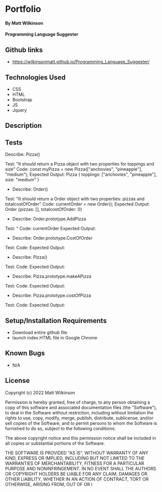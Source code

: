 # Portfolio

#### By Matt Wilkinson

#### Programming Language Suggester

## Github links
* https://wilkinsonmatt.github.io/Programming_Language_Suggester/


## Technologies Used

* CSS
* HTML
* Bootstrap
* JS
* Jquery

## Description


## Tests

Describe: Pizza()

Test: "It should return a Pizza object with two properties for toppings and size"
Code: const myPizza = new Pizza(["anchovies", "pineapple"], "medium");
Expected Output: Pizza { toppings: ["anchovies", "pineapple"], size: "medium" }



* Describe: Order()

Test: "It should return a Order object with two properties: pizzas and totalcostOfOrder"
Code: currentOrder = new Order();
Expected Output: Order {pizzas: [], totalcostOfOrder: 0}

* Describe: Order.prototype.AddPizza  

Test: "
Code: currentOrder
Expected Output: 


* Describe: Order.prototype.CostOfOrder

Test: 
Code: 
Expected Output: 

* Describe: Pizza()

Test: 
Code: 
Expected Output: 

* Describe: Pizza.prototype.makeAPizza

Test: 
Code: 
Expected Output: 

* Describe: Pizza.prototype.costOfPizza

Test: 
Code: 
Expected Output: 



## Setup/Installation Requirements

* Download entire github file
* launch index.HTML file in Google Chrome

## Known Bugs

* N/A

## License

Copyright (c) 2022 Matt Wilkinson

Permission is hereby granted, free of charge, to any person obtaining a copy
of this software and associated documentation files (the "Software"), to deal
in the Software without restriction, including without limitation the rights
to use, copy, modify, merge, publish, distribute, sublicense, and/or sell
copies of the Software, and to permit persons to whom the Software is
furnished to do so, subject to the following conditions:

The above copyright notice and this permission notice shall be included in all
copies or substantial portions of the Software.

THE SOFTWARE IS PROVIDED "AS IS", WITHOUT WARRANTY OF ANY KIND, EXPRESS OR
IMPLIED, INCLUDING BUT NOT LIMITED TO THE WARRANTIES OF MERCHANTABILITY,
FITNESS FOR A PARTICULAR PURPOSE AND NONINFRINGEMENT. IN NO EVENT SHALL THE
AUTHORS OR COPYRIGHT HOLDERS BE LIABLE FOR ANY CLAIM, DAMAGES OR OTHER
LIABILITY, WHETHER IN AN ACTION OF CONTRACT, TORT OR OTHERWISE, ARISING FROM,
OUT OF OR I